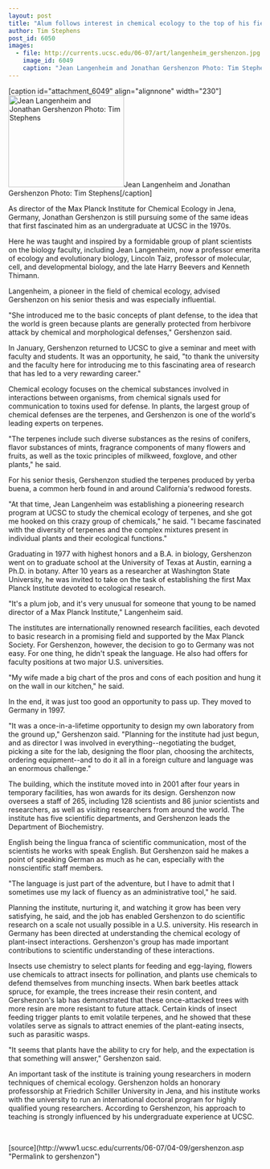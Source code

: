```yaml
---
layout: post
title: "Alum follows interest in chemical ecology to the top of his field"
author: Tim Stephens
post_id: 6050
images:
  - file: http://currents.ucsc.edu/06-07/art/langenheim_gershenzon.jpg
    image_id: 6049
    caption: "Jean Langenheim and Jonathan Gershenzon Photo: Tim Stephens"
---
```


[caption id="attachment_6049" align="alignnone" width="230"]<a href="http://localhost/mysite/wp-content/uploads/2007/04/langenheim_gershenzon.jpg"><img class="size-full wp-image-6049" src="http://localhost/mysite/wp-content/uploads/2007/04/langenheim_gershenzon.jpg" alt="Jean Langenheim and Jonathan Gershenzon Photo: Tim Stephens" width="230" height="183" /></a>Jean Langenheim and Jonathan Gershenzon Photo: Tim Stephens[/caption]
<a name="content" id="content"></a>
<p>
  As director of the Max Planck Institute for Chemical Ecology in Jena, Germany, Jonathan Gershenzon is still pursuing some of the same ideas that first fascinated him as an undergraduate at UCSC in the 1970s.
</p>
<p>
  Here he was taught and inspired by a formidable group of plant scientists on the biology faculty, including Jean Langenheim, now a professor emerita of ecology and evolutionary biology, Lincoln Taiz, professor of molecular, cell, and developmental biology, and the late Harry Beevers and Kenneth Thimann.
</p>
<p>
  Langenheim, a pioneer in the field of chemical ecology, advised Gershenzon on his senior thesis and was especially influential.
</p>
<p>
  "She introduced me to the basic concepts of plant defense, to the idea that the world is green because plants are generally protected from herbivore attack by chemical and morphological defenses," Gershenzon said.
</p>
<p>
  In January, Gershenzon returned to UCSC to give a seminar and meet with faculty and students. It was an opportunity, he said, "to thank the university and the faculty here for introducing me to this fascinating area of research that has led to a very rewarding career."
</p>
<p>
  Chemical ecology focuses on the chemical substances involved in interactions between organisms, from chemical signals used for communication to toxins used for defense. In plants, the largest group of chemical defenses are the terpenes, and Gershenzon is one of the world's leading experts on terpenes.
</p>
<p>
  "The terpenes include such diverse substances as the resins of conifers, flavor substances of mints, fragrance components of many flowers and fruits, as well as the toxic principles of milkweed, foxglove, and other plants," he said.
</p>
<p>
  For his senior thesis, Gershenzon studied the terpenes produced by yerba buena, a common herb found in and around California's redwood forests.
</p>
<p>
  "At that time, Jean Langenheim was establishing a pioneering research program at UCSC to study the chemical ecology of terpenes, and she got me hooked on this crazy group of chemicals," he said. "I became fascinated with the diversity of terpenes and the complex mixtures present in individual plants and their ecological functions."
</p>
<p>
  Graduating in 1977 with highest honors and a B.A. in biology, Gershenzon went on to graduate school at the University of Texas at Austin, earning a Ph.D. in botany. After 10 years as a researcher at Washington State University, he was invited to take on the task of establishing the first Max Planck Institute devoted to ecological research.
</p>
<p>
  "It's a plum job, and it's very unusual for someone that young to be named director of a Max Planck Institute," Langenheim said.
</p>
<p>
  The institutes are internationally renowned research facilities, each devoted to basic research in a promising field and supported by the Max Planck Society. For Gershenzon, however, the decision to go to Germany was not easy. For one thing, he didn't speak the language. He also had offers for faculty positions at two major U.S. universities.
</p>
<p>
  "My wife made a big chart of the pros and cons of each position and hung it on the wall in our kitchen," he said.
</p>
<p>
  In the end, it was just too good an opportunity to pass up. They moved to Germany in 1997.
</p>
<p>
  "It was a once-in-a-lifetime opportunity to design my own laboratory from the ground up," Gershenzon said. "Planning for the institute had just begun, and as director I was involved in everything--negotiating the budget, picking a site for the lab, designing the floor plan, choosing the architects, ordering equipment--and to do it all in a foreign culture and language was an enormous challenge."
</p>
<p>
  The building, which the institute moved into in 2001 after four years in temporary facilities, has won awards for its design. Gershenzon now oversees a staff of 265, including 128 scientists and 86 junior scientists and researchers, as well as visiting researchers from around the world. The institute has five scientific departments, and Gershenzon leads the Department of Biochemistry.
</p>
<p>
  English being the lingua franca of scientific communication, most of the scientists he works with speak English. But Gershenzon said he makes a point of speaking German as much as he can, especially with the nonscientific staff members.
</p>
<p>
  "The language is just part of the adventure, but I have to admit that I sometimes use my lack of fluency as an administrative tool," he said.
</p>
<p>
  Planning the institute, nurturing it, and watching it grow has been very satisfying, he said, and the job has enabled Gershenzon to do scientific research on a scale not usually possible in a U.S. university. His research in Germany has been directed at understanding the chemical ecology of plant-insect interactions. Gershenzon's group has made important contributions to scientific understanding of these interactions.
</p>
<p>
  Insects use chemistry to select plants for feeding and egg-laying, flowers use chemicals to attract insects for pollination, and plants use chemicals to defend themselves from munching insects. When bark beetles attack spruce, for example, the trees increase their resin content, and Gershenzon's lab has demonstrated that these once-attacked trees with more resin are more resistant to future attack. Certain kinds of insect feeding trigger plants to emit volatile terpenes, and he showed that these volatiles serve as signals to attract enemies of the plant-eating insects, such as parasitic wasps.
</p>
<p>
  "It seems that plants have the ability to cry for help, and the expectation is that something will answer," Gershenzon said.
</p>
<p>
  An important task of the institute is training young researchers in modern techniques of chemical ecology. Gershenzon holds an honorary professorship at Friedrich Schiller University in Jena, and his institute works with the university to run an international doctoral program for highly qualified young researchers. According to Gershenzon, his approach to teaching is strongly influenced by his undergraduate experience at UCSC.
</p>
<p>
  <br>
</p>
[source](http://www1.ucsc.edu/currents/06-07/04-09/gershenzon.asp "Permalink to gershenzon")
